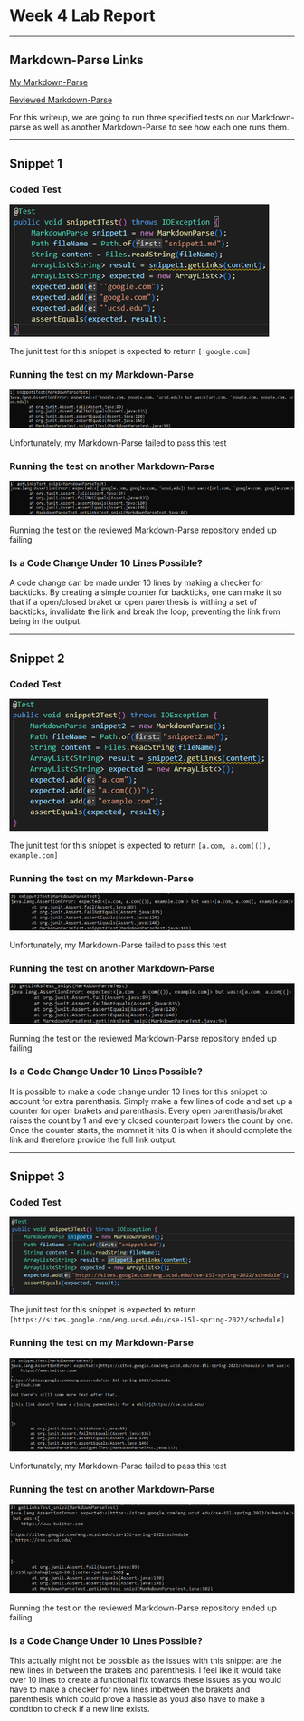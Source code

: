 # **Week 4 Lab Report**
___
## Markdown-Parse Links

[My Markdown-Parse](https://github.com/Pahsuleyk/markdown-parser)

[Reviewed Markdown-Parse](https://github.com/katieki/markdown-parser)

For this writeup, we are going to run three specified tests on our Markdown-parse as well as another Markdown-Parse to see how each one runs them.
___
## Snippet 1
### Coded Test
![Junit Test 1](Writeup4_SS/snippet1Test.png)

The junit test for this snippet is expected to return `['google.com]`

### Running the test on my Markdown-Parse
![My test 1](Writeup4_SS/test1.png)

Unfortunately, my Markdown-Parse failed to pass this test

### Running the test on another Markdown-Parse
![Reviewed test1](Writeup4_SS/othertest1.png)

Running the test on the reviewed Markdown-Parse repository ended up failing

### Is a Code Change Under 10 Lines Possible?
A code change can be made under 10 lines by making a checker for backticks. By creating a simple counter for backticks, one can make it so that if a open/closed braket or open parenthesis is withing a set of backticks, invalidate the link and break the loop, preventing the link from being in the output.
___
## Snippet 2
### Coded Test
![Junit Test 2](Writeup4_SS/snippet2Test.png)

The junit test for this snippet is expected to return `[a.com, a.com(()), example.com]`

### Running the test on my Markdown-Parse
![My test 1](Writeup4_SS/test2.png)

Unfortunately, my Markdown-Parse failed to pass this test

### Running the test on another Markdown-Parse
![Reviewed test1](Writeup4_SS/othertest2.png)

Running the test on the reviewed Markdown-Parse repository ended up failing

### Is a Code Change Under 10 Lines Possible?
It is possible to make a code change under 10 lines for this snippet to account for extra parenthasis. Simply make a few lines of code and set up a counter for open brakets and parenthasis. Every open parenthasis/braket raises the count by 1 and every closed counterpart lowers the count by one. Once the counter starts, the momnet it hits 0 is when it should complete the link and therefore provide the full link output.
___
## Snippet 3
### Coded Test
![Junit Test 3](Writeup4_SS/snippet3Test.png)

The junit test for this snippet is expected to return `[https://sites.google.com/eng.ucsd.edu/cse-15l-spring-2022/schedule]`

### Running the test on my Markdown-Parse
![My test 1](Writeup4_SS/test3.png)

Unfortunately, my Markdown-Parse failed to pass this test

### Running the test on another Markdown-Parse
![Reviewed test1](Writeup4_SS/othertest3.png)

Running the test on the reviewed Markdown-Parse repository ended up failing

### Is a Code Change Under 10 Lines Possible?
This actually might not be possible as the issues with this snippet are the new lines in between the brakets and parenthesis. I feel like it would take over 10 lines to create a functional fix towards these issues as you would have to make a checker for new lines inbetween the brakets and parenthesis which could prove a hassle as youd also have to make a condtion to check if a new line exists.